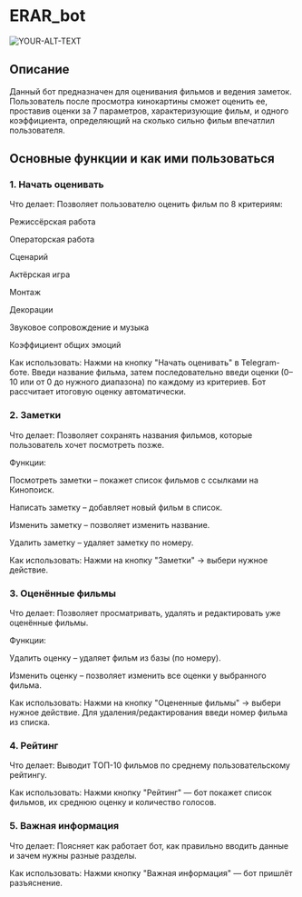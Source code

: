 # ERAR_bot
<picture>
 <source media="(prefers-color-scheme: dark)" srcset="https://images.kinorium.com/movie/shot/561526/w1500_49021772.jpg">
 <source media="(prefers-color-scheme: light)" srcset="https://images.kinorium.com/movie/shot/561526/w1500_49021772.jpg">
 <img alt="YOUR-ALT-TEXT" src="https://images.kinorium.com/movie/shot/561526/w1500_49021772.jpg">
</picture>

## Описание
Данный бот предназначен для оценивания фильмов и ведения заметок. Пользователь после просмотра кинокартины сможет оценить ее, проставив оценки за 7 параметров, характеризующие фильм, и одного коэффициента, определяющий на сколько сильно фильм впечатлил пользователя.

## Основные функции и как ими пользоваться
### 1. Начать оценивать
Что делает:
Позволяет пользователю оценить фильм по 8 критериям:

Режиссёрская работа

Операторская работа

Сценарий

Актёрская игра

Монтаж

Декорации

Звуковое сопровождение и музыка

Коэффициент общих эмоций

Как использовать:
Нажми на кнопку "Начать оценивать" в Telegram-боте.
Введи название фильма, затем последовательно введи оценки (0–10 или от 0 до нужного диапазона) по каждому из критериев.
Бот рассчитает итоговую оценку автоматически.

### 2. Заметки
Что делает:
Позволяет сохранять названия фильмов, которые пользователь хочет посмотреть позже.

Функции:

Посмотреть заметки – покажет список фильмов с ссылками на Кинопоиск.

Написать заметку – добавляет новый фильм в список.

Изменить заметку – позволяет изменить название.

Удалить заметку – удаляет заметку по номеру.

Как использовать:
Нажми на кнопку "Заметки" → выбери нужное действие.

### 3. Оценённые фильмы
Что делает:
Позволяет просматривать, удалять и редактировать уже оценённые фильмы.

Функции:

Удалить оценку – удаляет фильм из базы (по номеру).

Изменить оценку – позволяет изменить все оценки у выбранного фильма.

Как использовать:
Нажми на кнопку "Оцененные фильмы" → выбери нужное действие.
Для удаления/редактирования введи номер фильма из списка.

### 4. Рейтинг
Что делает:
Выводит ТОП-10 фильмов по среднему пользовательскому рейтингу.

Как использовать:
Нажми кнопку "Рейтинг" — бот покажет список фильмов, их среднюю оценку и количество голосов.

### 5. Важная информация
Что делает:
Поясняет как работает бот, как правильно вводить данные и зачем нужны разные разделы.

Как использовать:
Нажми кнопку "Важная информация" — бот пришлёт разъяснение.
